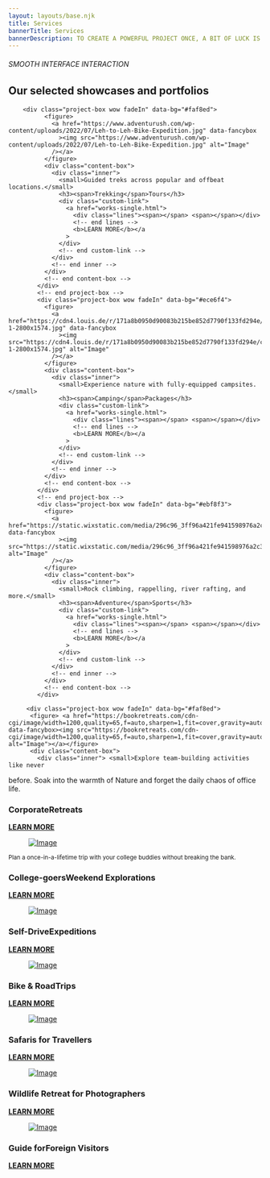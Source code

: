 ```yaml
---
layout: layouts/base.njk
title: Services
bannerTitle: Services
bannerDescription: TO CREATE A POWERFUL PROJECT ONCE, A BIT OF LUCK IS ENOUGH
---
```


 <section class="works">
  <div class="container">
    <div class="row">
      <div class="col-12 wow fadeIn">
        <h6>SMOOTH INTERFACE INTERACTION</h6>
        <h2 data-text="Works">Our selected showcases and portfolios </h2>
      </div>
      <!-- end col-12 -->
      <div class="col-12">

        <div class="project-box wow fadeIn" data-bg="#faf8ed">
              <figure>
                <a href="https://www.adventurush.com/wp-content/uploads/2022/07/Leh-to-Leh-Bike-Expedition.jpg" data-fancybox
                  ><img src="https://www.adventurush.com/wp-content/uploads/2022/07/Leh-to-Leh-Bike-Expedition.jpg" alt="Image"
                /></a>
              </figure>
              <div class="content-box">
                <div class="inner">
                  <small>Guided treks across popular and offbeat locations.</small>
                  <h3><span>Trekking</span>Tours</h3>
                  <div class="custom-link">
                    <a href="works-single.html">
                      <div class="lines"><span></span> <span></span></div>
                      <!-- end lines -->
                      <b>LEARN MORE</b></a
                    >
                  </div>
                  <!-- end custom-link -->
                </div>
                <!-- end inner -->
              </div>
              <!-- end content-box -->
            </div>
            <!-- end project-box -->
            <div class="project-box wow fadeIn" data-bg="#ece6f4">
              <figure>
                <a href="https://cdn4.louis.de/r/171a8b0950d90083b215be852d7790f133fd294e/camping-1-2800x1574.jpg" data-fancybox
                  ><img src="https://cdn4.louis.de/r/171a8b0950d90083b215be852d7790f133fd294e/camping-1-2800x1574.jpg" alt="Image"
                /></a>
              </figure>
              <div class="content-box">
                <div class="inner">
                  <small>Experience nature with fully-equipped campsites.</small>
                  <h3><span>Camping</span>Packages</h3>
                  <div class="custom-link">
                    <a href="works-single.html">
                      <div class="lines"><span></span> <span></span></div>
                      <!-- end lines -->
                      <b>LEARN MORE</b></a
                    >
                  </div>
                  <!-- end custom-link -->
                </div>
                <!-- end inner -->
              </div>
              <!-- end content-box -->
            </div>
            <!-- end project-box -->
            <div class="project-box wow fadeIn" data-bg="#ebf8f3">
              <figure>
                <a href="https://static.wixstatic.com/media/296c96_3ff96a421fe941598976a2c334abc4e2~mv2.jpg" data-fancybox
                  ><img src="https://static.wixstatic.com/media/296c96_3ff96a421fe941598976a2c334abc4e2~mv2.jpg" alt="Image"
                /></a>
              </figure>
              <div class="content-box">
                <div class="inner">
                  <small>Rock climbing, rappelling, river rafting, and more.</small>
                  <h3><span>Adventure</span>Sports</h3>
                  <div class="custom-link">
                    <a href="works-single.html">
                      <div class="lines"><span></span> <span></span></div>
                      <!-- end lines -->
                      <b>LEARN MORE</b></a
                    >
                  </div>
                  <!-- end custom-link -->
                </div>
                <!-- end inner -->
              </div>
              <!-- end content-box -->
            </div>

         <div class="project-box wow fadeIn" data-bg="#faf8ed">
          <figure> <a href="https://bookretreats.com/cdn-cgi/image/width=1200,quality=65,f=auto,sharpen=1,fit=cover,gravity=auto/assets/photo/retreat/0m/48k/48762/p_1778381/1000_1734855314.jpg" data-fancybox><img src="https://bookretreats.com/cdn-cgi/image/width=1200,quality=65,f=auto,sharpen=1,fit=cover,gravity=auto/assets/photo/retreat/0m/48k/48762/p_1778381/1000_1734855314.jpg" alt="Image"></a></figure>
          <div class="content-box">
            <div class="inner"> <small>Explore team-building activities like never
 before. Soak into the warmth of Nature and forget the daily chaos of
 office life.</small>
              <h3><span>Corporate</span>Retreats</h3>
              <div class="custom-link"> <a href="works-single.html">
                <div class="lines"> <span></span> <span></span> </div>
                <!-- end lines --> 
                <b>LEARN MORE</b></a> </div>
              <!-- end custom-link --> 
            </div>
            <!-- end inner --> 
          </div>
          <!-- end content-box --> 
        </div>
        <!-- end project-box -->
        <div class="project-box wow fadeIn" data-bg="#ece6f4">
          <figure> <a href="https://ridermagazine.com/wp-content/uploads/2021/02/RawHyde-Adventures-Adventure-Riding-School-Review-1.jpg" data-fancybox><img src="https://ridermagazine.com/wp-content/uploads/2021/02/RawHyde-Adventures-Adventure-Riding-School-Review-1.jpg" alt="Image"></a></figure>
          <div class="content-box">
            <div class="inner"> <small>Plan a once-in-a-lifetime trip with your college buddies without breaking the bank.</small>
              <h3 class="small-text"><span class="big-text">College-goers</span>Weekend Explorations</h3>
              <div class="custom-link"> <a href="works-single.html">
                <div class="lines"> <span></span> <span></span> </div>
                <!-- end lines --> 
                <b>LEARN MORE</b></a> </div>
              <!-- end custom-link --> 
            </div>
            <!-- end inner --> 
          </div>
          <!-- end content-box --> 
        </div>
        <!-- end project-box -->
        <div class="project-box wow fadeIn" data-bg="#ebf8f3">
          <figure> <a href="https://planetwayround.com/wp-content/uploads/2022/02/pwr0026-800x600.webp" data-fancybox><img src="https://planetwayround.com/wp-content/uploads/2022/02/pwr0026-800x600.webp" alt="Image"></a></figure>
          <div class="content-box">
            <div class="inner"> <small></small>
              <h3><span>Self-Drive</span>Expeditions</h3>
              <div class="custom-link"> <a href="works-single.html">
                <div class="lines"> <span></span> <span></span> </div>
                <!-- end lines --> 
                <b>LEARN MORE</b></a> </div>
              <!-- end custom-link --> 
            </div>
            <!-- end inner --> 
          </div>
          <!-- end content-box --> 
        </div>
        <!-- end project-box --> 
        <div class="project-box wow fadeIn" data-bg="#f4eedf">
          <figure> <a href="https://www.brahmandtour.com/img/motorbiketour/srinagar-leh-bike-tour.webp" data-fancybox><img src="https://www.brahmandtour.com/img/motorbiketour/srinagar-leh-bike-tour.webp" alt="Image"></a></figure>
          <div class="content-box">
            <div class="inner"> <small></small>
              <h3><span class="big-text">Bike & Road</span>Trips</h3>
              <div class="custom-link"> <a href="works-single.html">
                <div class="lines"> <span></span> <span></span> </div>
                <!-- end lines --> 
                <b>LEARN MORE</b></a> </div>
              <!-- end custom-link --> 
            </div>
            <!-- end inner --> 
          </div>
          <!-- end content-box --> 
        </div>
        <!-- end project-box --> 
        <div class="project-box wow fadeIn" data-bg="#e5f2f7">
          <figure> <a href="https://photos.tpn.to/si/il/ps/pm/1600x900.jpg" data-fancybox><img src="https://photos.tpn.to/si/il/ps/pm/1600x900.jpg" alt="Image"></a></figure>
          <div class="content-box">
            <div class="inner"> <small></small>
              <h3 class="small-text"><span>Safaris for</span> Travellers</h3>
              <div class="custom-link"> <a href="works-single.html">
                <div class="lines"> <span></span> <span></span> </div>
                <!-- end lines --> 
                <b>LEARN MORE</b></a> </div>
              <!-- end custom-link --> 
            </div>
            <!-- end inner --> 
          </div>
          <!-- end content-box --> 
        </div>
        <!-- end project-box --> 
        <div class="project-box wow fadeIn" data-bg="#f5efe8">
          <figure> <a href="https://lifeontheplanetladakh.com/wp-content/uploads/2024/11/IMG_6383.jpeg" data-fancybox><img src="https://lifeontheplanetladakh.com/wp-content/uploads/2024/11/IMG_6383.jpeg" alt="Image"></a></figure>
          <div class="content-box">
            <div class="inner"> <small></small>
              <h3 class="small-text"><span class="big-text">Wildlife Retreat for </span>Photographers</h3>
              <div class="custom-link"> <a href="works-single.html">
                <div class="lines"> <span></span> <span></span> </div>
                <!-- end lines --> 
                <b>LEARN MORE</b></a> </div>
              <!-- end custom-link --> 
            </div>
            <!-- end inner --> 
          </div>
          <!-- end content-box --> 
        </div>
        <!-- end project-box --> 
        <div class="project-box wow fadeIn" data-bg="#dbe3f1">
          <figure> <a href="https://blog.karlrock.com/wp-content/uploads/2023/08/img_9105-1200x900.jpg" data-fancybox><img src="https://blog.karlrock.com/wp-content/uploads/2023/08/img_9105-1200x900.jpg" alt="Image"></a></figure>
          <div class="content-box">
            <div class="inner"> <small></small>
              <h3 class="small-text"><span>Guide for</span>Foreign Visitors</h3>
              <div class="custom-link"> <a href="works-single.html">
                <div class="lines"> <span></span> <span></span> </div>
                <!-- end lines --> 
                <b>LEARN MORE</b></a> </div>
              <!-- end custom-link --> 
            </div>
            <!-- end inner --> 
          </div>
          <!-- end content-box --> 
        </div>
        <!-- end project-box --> 
      </div>
      <!-- end col-12 --> 
    </div>
    <!-- end row --> 
  </div>
  <!-- end container --> 
</section>